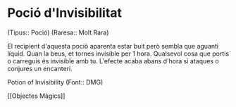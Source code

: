 # Poció d'Invisibilitat

(Tipus:: Poció) (Raresa:: Molt Rara)

El recipient d'aquesta poció aparenta estar buit però sembla que aguanti líquid. Quan la beus, et tornes invisible per 1 hora. Qualsevol cosa que portis o carreguis és invisible amb tu. L'efecte acaba abans d'hora si ataques o conjures un encanteri.

Potion of Invisibility (Font:: DMG)

[[Objectes Màgics]]